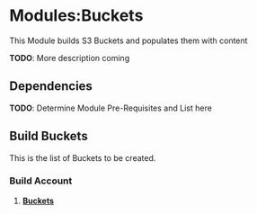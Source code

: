 # Modules:Buckets

This Module builds S3 Buckets and populates them with content

**TODO**: More description coming

## Dependencies

**TODO**: Determine Module Pre-Requisites and List here

## Build Buckets

This is the list of Buckets to be created.

### **Build Account**

1. **[Buckets](./BUILD-build-ohio-image-builder-buckets.md)**
